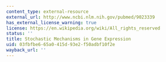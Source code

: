 ```yaml
---
content_type: external-resource
external_url: http://www.ncbi.nlm.nih.gov/pubmed/9023339
has_external_license_warning: true
license: https://en.wikipedia.org/wiki/All_rights_reserved
status: ''
title: Stochastic Mechanisms in Gene Expression
uid: 03fbfbe6-65a0-415d-93e2-f50adbf10f2e
wayback_url: ''
---
```

